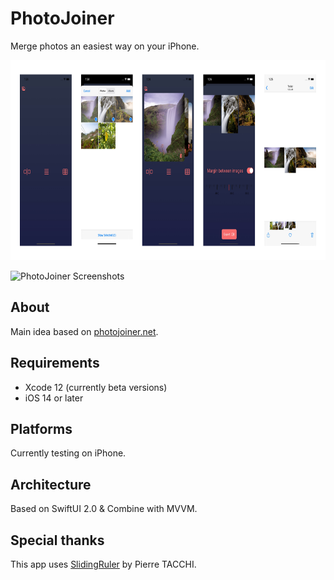 # PhotoJoiner

Merge photos an easiest way on your iPhone.

<p align="left">
<img src="https://github.com/c-villain/PhotoJoiner/blob/master/.assets/Horizontal.png" alt="PhotoJoiner Screenshots" height="320">
</p>

<p align="left">
<img src="https://github.com/c-villain/PhotoJoiner/blob/master/.assets/photojoiner.gif" alt="PhotoJoiner Screenshots" height="480">
</p>

## About

Main idea based on [photojoiner.net](https://old.photojoiner.net).

## Requirements

- Xcode 12 (currently beta versions)
- iOS 14 or later

## Platforms

Currently testing on iPhone.

## Architecture

Based on SwiftUI 2.0 & Combine with MVVM. 

## Special thanks

This app uses [SlidingRuler](https://github.com/Pyroh/SlidingRuler) by Pierre TACCHI.
